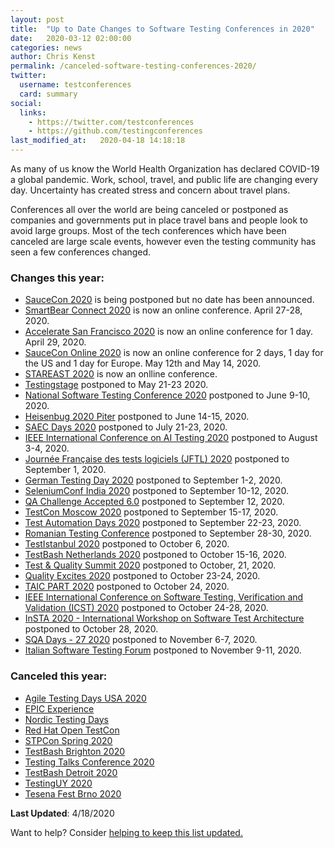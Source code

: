 ```yaml
---
layout: post
title:  "Up to Date Changes to Software Testing Conferences in 2020"
date:   2020-03-12 02:00:00
categories: news
author: Chris Kenst
permalink: /canceled-software-testing-conferences-2020/
twitter:
  username: testconferences
  card: summary
social:
  links:
    - https://twitter.com/testconferences
    - https://github.com/testingconferences
last_modified_at:   2020-04-18 14:18:18
---
```


As many of us know the World Health Organization has declared COVID-19 a global pandemic. Work, school, travel, and public life are changing every day. Uncertainty has created stress and concern about travel plans. 

Conferences all over the world are being canceled or postponed as companies and governments put in place travel bans and people look to avoid large groups. Most of the tech conferences which have been canceled are large scale events, however even the testing community has seen a few conferences changed. 

### Changes this year:

- [SauceCon 2020](https://saucecon.com/?utm_source=testingconferences) is being postponed but no date has been announced. 
- [SmartBear Connect 2020](https://smartbear.com/connect/?utm_source=testingconferences) is now an online conference. April 27-28, 2020.
- [Accelerate San Francisco 2020](https://www.tricentis.com/accelerate/san-francisco/?utm_source=testingconferences) is now an online conference for 1 day. April 29, 2020. 
- [SauceCon Online 2020](https://saucecon.com/?utm_source=testingconferences) is now an online conference for 2 days, 1 day for the US and 1 day for Europe. May 12th and May 14, 2020. 
- [STAREAST 2020](https://stareast.techwell.com/?utm_source=testingconferences) is now an onlline conference.
- [Testingstage](https://testingstage.com/?utm_source=testingconferences) postponed to May 21-23 2020. 
- [National Software Testing Conference 2020](http://www.softwaretestingconference.com/?utm_source=testingconferences) postponed to June 9-10, 2020. 
- [Heisenbug 2020 Piter](https://heisenbug-piter.ru/?utm_source=testingconferences) postponed to June 14-15, 2020. 
- [SAEC Days 2020](https://www.saec-days.de/home.html?utm_source=testingconferences) postponed to July 21-23, 2020. 
- [IEEE International Conference on AI Testing 2020](http://www.ieeeaitests.com/?utm_source=testingconferences) postponed to August 3-4, 2020. 
- [Journée Française des tests logiciels (JFTL) 2020](http://www.cftl.fr/JFTL/accueil/?utm_source=testingconferences) postponed to September 1, 2020. 
- [German Testing Day 2020](https://www.germantestingday.info/german-testing-day-2020.html/?utm_source=testingconferences) postponed to September 1-2, 2020.
- [SeleniumConf India 2020](https://2020.seleniumconf.in/?utm_source=testingconference) postponed to September 10-12, 2020. 
- [QA Challenge Accepted 6.0](https://www.qachallengeaccepted.com/?utm_source=testingconferences) postponed to September 12, 2020. 
- [TestCon Moscow 2020](https://testconf.ru/en-cfp/?utm_source=testingconferences) postponed to September 15-17, 2020.
- [Test Automation Days 2020](https://www.testautomationdays.com?utm_source=testingconferences) postponed to September 22-23, 2020. 
- [Romanian Testing Conference](https://www.romaniatesting.ro?utm_source=testingconferences) postponed to September 28-30, 2020. 
- [TestIstanbul 2020](https://testistanbul.org/?utm_source=testingconferences) postponed to October 6, 2020. 
- [TestBash Netherlands 2020](https://ti.to/mot/testbash-netherlands-2020?source=testingconferences) postponed to October 15-16, 2020. 
- [Test & Quality Summit 2020](https://testqualitysummit.com/?utm_source=testingconferences&utm_medium=referral) postponed to October, 21, 2020. 
- [Quality Excites 2020](https://qualityexcites.pl/en/?utm_source=testingconferences) postponed to October 23-24, 2020. 
- [TAIC PART 2020](http://www2020.taicpart.org/?utm_source=testingconferences) postponed to October 24, 2020. 
- [IEEE International Conference on Software Testing, Verification and Validation (ICST) 2020](https://icst2020.info/?utm_source=testingconferences) postponed to October 24-28, 2020. 
- [InSTA 2020 - International Workshop on Software Test Architecture](http://aster.or.jp/workshops/insta2020/?utm_source=testingconferences) postponed to October 28, 2020. 
- [SQA Days - 27 2020](https://sqadays.com/en/index?utm_source=testingconferences) postponed to November 6-7, 2020. 
- [Italian Software Testing Forum](https://www.swtestingforum.org/index.php/?utm_source=testingconferences) postponed to November 9-11, 2020. 

### Canceled this year:

- [Agile Testing Days USA 2020](https://agiletestingdays.us/?utm_source=testingconferences)
- [EPIC Experience](https://epic.techwell.com/?source=testingconferences)
- [Nordic Testing Days](https://nordictestingdays.eu/?utm_source=testingconferences)
- [Red Hat Open TestCon](https://opentestcon.org/?utm_source=testingconferences)
- [STPCon Spring 2020](https://www.stpcon.com/pricing-spring-2020/?utm_source=testingconferences)
- [TestBash Brighton 2020](https://www.ministryoftesting.com/news/testbash-brighton-2020-is-cancelled?source=testingconferences)
- [Testing Talks Conference 2020](https://www.testingtalks.com.au/?utm_source=testingconferences)
- [TestBash Detroit 2020](https://www.ministryoftesting.com/news/testbash-detroit-2020-cancelled?source=testingconferences)
- [TestingUY 2020](http://testinguy.org?utm_source=testingconferences)
- [Tesena Fest Brno 2020](https://www.tesena.com/tesena-fest/?utm_source=testingconferences)

**Last Updated**: 4/18/2020


Want to help? Consider [helping to keep this list updated.](https://github.com/TestingConferences/testingconferences.github.io/blob/master/_posts/2020-03-12-cancelled-conferences.md)
